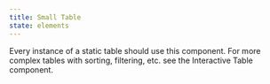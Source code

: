 ```yaml
---
title: Small Table
state: elements
---
```


Every instance of a static table should use this component. For more complex tables with sorting, filtering, etc. see the Interactive Table component.